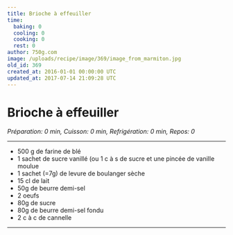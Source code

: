 ```yaml
---
title: Brioche à effeuiller
time:
  baking: 0
  cooling: 0
  cooking: 0
  rest: 0
author: 750g.com
image: /uploads/recipe/image/369/image_from_marmiton.jpg
old_id: 369
created_at: 2016-01-01 00:00:00 UTC
updated_at: 2017-07-14 21:09:28 UTC
---
```


# Brioche à effeuiller

_Préparation: 0 min, Cuisson: 0 min, Refrigération: 0 min, Repos: 0_

---

- 500 g de farine de blé
- 1 sachet de sucre vanillé (ou 1 c à s de sucre et une pincée de vanille moulue
- 1 sachet (=7g) de levure de boulanger sèche
- 15 cl de lait
- 50g de beurre demi-sel
- 2 oeufs
- 80g de sucre
- 80g de beurre demi-sel fondu
- 2 c à c de cannelle

---
